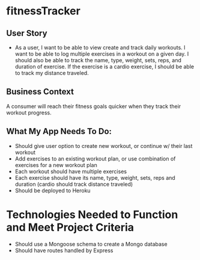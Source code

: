# fitnessTracker

## User Story

* As a user, I want to be able to view create and track daily workouts. I want to be able to log multiple exercises in a workout on a given day. I should also be able to track the name, type, weight, sets, reps, and duration of exercise. If the exercise is a cardio exercise, I should be able to track my distance traveled.

## Business Context

A consumer will reach their fitness goals quicker when they track their workout progress.

## What My App Needs To Do:
- Should give user option to create new workout, or continue w/ their last workout
- Add exercises to an existing workout plan, or use combination of exercises for a new workout plan
- Each workout should have multiple exercises
- Each exercise should have its name, type, weight, sets, reps and duration (cardio should track distance traveled)
- Should be deployed to Heroku

# Technologies Needed to Function and Meet Project Criteria
- Should use a Mongoose schema to create a Mongo database
- Should have routes handled by Express